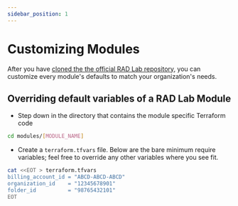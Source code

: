 ```yaml
---
sidebar_position: 1
---
```


# Customizing Modules

After you have [cloned the the official RAD Lab repository](../../cli_installation/source-control), you can customize every module's defaults to match your organization's needs.

## Overriding default variables of a RAD Lab Module

* Step down in the directory that contains the module specific Terraform code

```bash
cd modules/[MODULE_NAME]
```
* Create a `terraform.tfvars` file. Below are the bare minimum require variables; feel free to override any other variables where you see fit.

```bash
cat <<EOT > terraform.tfvars
billing_account_id = "ABCD-ABCD-ABCD"
organization_id    = "12345678901"
folder_id          = "98765432101"
EOT
```
